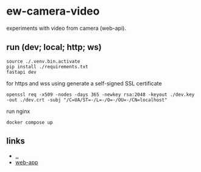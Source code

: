 # ew-camera-video

experiments with video from camera (web-api).

## run (dev; local; http; ws)

```shell
source ./.venv.bin.activate
pip install ./requirements.txt
fastapi dev
```

for https and wss using generate a self-signed SSL certificate
```shell
openssl req -x509 -nodes -days 365 -newkey rsa:2048 -keyout ./dev.key -out ./dev.crt -subj "/C=UA/ST=-/L=-/O=-/OU=-/CN=localhost"
```

run nginx
```
docker compose up
```

## links
- [..](../README.md)
- [web-app](./web-app/README.md)
